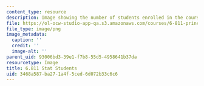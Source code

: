 ```yaml
---
content_type: resource
description: Image showing the number of students enrolled in the course.
file: https://ol-ocw-studio-app-qa.s3.amazonaws.com/courses/6-811-principles-and-practice-of-assistive-technology-fall-2014/3468a587ba271a4f5ced6d072b33c6c6_6-811_stat-students.png
file_type: image/png
image_metadata:
  caption: ''
  credit: ''
  image-alt: ''
parent_uid: 93006bd3-39e1-f7b8-55d5-4958641b37da
resourcetype: Image
title: 6.811 Stat Students
uid: 3468a587-ba27-1a4f-5ced-6d072b33c6c6
---
```


